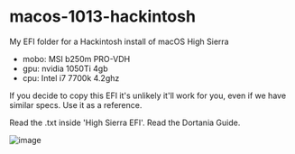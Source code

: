 # macos-1013-hackintosh
My EFI folder for a Hackintosh install of macOS High Sierra

- mobo: MSI b250m PRO-VDH
- gpu:  nvidia 1050Ti 4gb
- cpu:  Intel i7 7700k 4.2ghz

If you decide to copy this EFI it's unlikely it'll work for you, even if we have similar specs. Use it as a reference.

Read the .txt inside 'High Sierra EFI'. Read the Dortania Guide.


![image](https://user-images.githubusercontent.com/56947241/204877464-8ed42e2d-bc68-4344-be76-5af6df2b3032.png)
